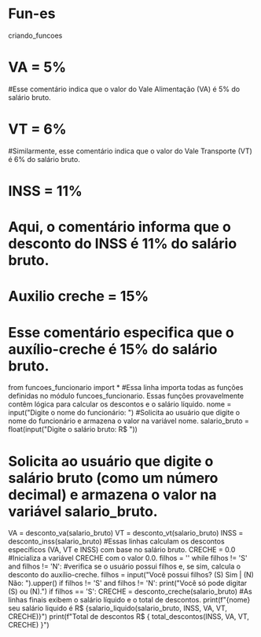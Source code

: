 # Fun-es
criando_funcoes
# VA = 5%
#Esse comentário indica que o valor do Vale Alimentação (VA) é 5% do salário bruto.
# VT = 6%
#Similarmente, esse comentário indica que o valor do Vale Transporte (VT) é 6% do salário bruto.
# INSS = 11%
# Aqui, o comentário informa que o desconto do INSS é 11% do salário bruto.
# Auxilio creche = 15%
# Esse comentário especifica que o auxílio-creche é 15% do salário bruto.
from funcoes_funcionario import *
#Essa linha importa todas as funções definidas no módulo funcoes_funcionario. Essas funções provavelmente contêm lógica para calcular os descontos e o salário líquido.
nome = input("Digite o nome do funcionário: ")
#Solicita ao usuário que digite o nome do funcionário e armazena o valor na variável nome.
salario_bruto = float(input("Digite o salário bruto: R$ "))
# Solicita ao usuário que digite o salário bruto (como um número decimal) e armazena o valor na variável salario_bruto.
VA = desconto_va(salario_bruto)
VT = desconto_vt(salario_bruto)
INSS = desconto_inss(salario_bruto)
#Essas linhas calculam os descontos específicos (VA, VT e INSS) com base no salário bruto.
CRECHE = 0.0
#Inicializa a variável CRECHE com o valor 0.0.
filhos = ''
while filhos != 'S' and filhos != 'N':
#verifica se o usuário possui filhos e, se sim, calcula o desconto do auxílio-creche.
    filhos = input("Você possui filhos? (S) Sim | (N) Não: ").upper()
    if filhos != 'S' and filhos != 'N':
        print("Você só pode digitar (S) ou (N).")
if filhos == 'S':
    CRECHE = desconto_creche(salario_bruto)
#As linhas finais exibem o salário líquido e o total de descontos.
print(f"{nome} seu salário liquido é R$ {salario_liquido(salario_bruto, INSS, VA, VT, CRECHE)}")
print(f"Total de descontos R$ { total_descontos(INSS, VA, VT, CRECHE) }")
